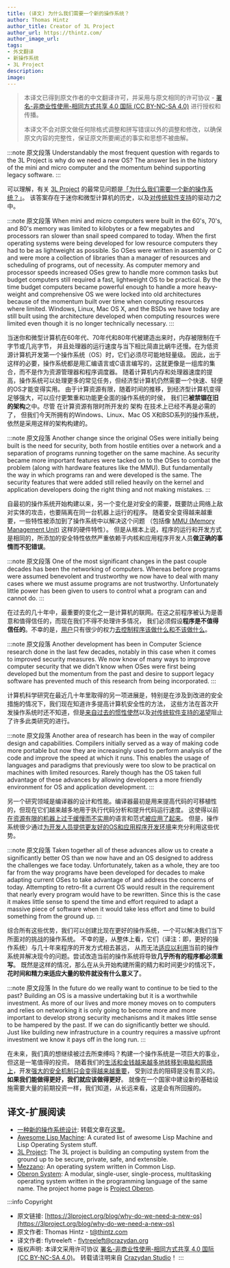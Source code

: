 ```yaml
---
title: (译文) 为什么我们需要一个新的操作系统？
author: Thomas Hintz
author_title: Creator of 3L Project
author_url: https://thintz.com/
author_image_url:
tags:
- 外文翻译
- 新操作系统
- 3L Project
description:
image:
---
```


> 本译文已得到原文作者的中文翻译许可，并采用与原文相同的许可协议 -
> [署名-非商业性使用-相同方式共享 4.0 国际 (CC BY-NC-SA 4.0)](https://creativecommons.org/licenses/by-nc-sa/4.0/)
> 进行授权和传播。
>
> 本译文不会对原文做任何除格式调整和拼写错误以外的调整和修改，以确保原文内容的完整性，保证原文所要阐述的事实和思想不被曲解。

:::note 原文段落
Understandably the most frequent question with regards to the 3L Project is
why do we need a new OS?
The answer lies in the history of the mini and micro computer
and the momentum behind supporting legacy software.
:::

可以理解，有关 [3L Project](https://3lproject.org) 的最常见问题是<u>「为什么我们需要一个新的操作系统？」</u>。
该答案存在于迷你和微型计算机的历史，以及<u>对传统软件支持</u>的驱动力之中。
<!-- more -->

:::note 原文段落
When mini and micro computers were built in the 60's, 70's, and 80's
memory was limited to kilobytes or a few megabytes
and processors ran slower than snail speed compared to today.
When the first operating systems were being developed for low resource computers
they had to be as lightweight as possible.
So OSes were written in assembly or C and were more a collection of libraries
than a manager of resources and scheduling of programs, out of necessity.
As computer memory and processor speeds increased OSes grew to handle more common tasks
but budget computers still required a fast, lightweight OS to be practical.
By the time budget computers became powerful enough to handle a more heavy-weight and comprehensive OS
we were locked into old architectures
because of the momentum built over time when computing resources where limited.
Windows, Linux, Mac OS X, and the BSDs we have today are still built using the architecture developed
when computing resources were limited even though it is no longer technically necessary.
:::

当迷你和微型计算机在60年代、70年代和80年代被建造出来时，内存被限制在千字节或几兆字节，
并且处理器的运行速度与当下相比简直比蜗牛还慢。在为低资源计算机开发第一个操作系统（OS）时，它们必须尽可能地轻量级。
因此，出于这样的必要，操作系统都是用汇编语言或C语言编写的，这就更像是一组库的集合，而不是作为资源管理器和程序调度器。
随着计算机内存和处理器速度的提高，操作系统可以处理更多的常见任务，但经济型计算机仍然需要一个快速、轻便的OS才能变得实用。
由于计算资源有限，随着时间的推移，到经济型计算机变得足够强大，可以应付更繁重和功能更全面的操作系统的时侯，
我们已**被禁锢在旧的架构**之中。尽管 在计算资源有限时所开发的 架构 在技术上已经不再是必需的了，
但我们今天所拥有的Windows、Linux、Mac OS X和BSD系列的操作系统，依然是采用这样的架构构建的。

:::note 原文段落
Another change since the original OSes were initially being built is the need for security,
both from hostile entities over a network and a separation of programs
running together on the same machine.
As security became more important features were tacked on to the OSes
to combat the problem (along with hardware features like the MMU).
But fundamentally the way in which programs ran and were developed is the same.
The security features that were added still relied heavily on the kernel and application developers
doing the right thing and not making mistakes.
:::

自最初的操作系统开始构建以来，另一个变化是对安全的需要，既要防止网络上敌对实体的攻击，也要隔离在同一台机器上运行的程序。
随着安全变得越来越重要，一些特性被添加到了操作系统中以解决这个问题
（包括像 [MMU (Memory Management Unit)](https://en.wikipedia.org/wiki/Memory_management_unit) 这样的硬件特性）。
但是从根本上说，程序的运行和开发方式是相同的，所添加的安全特性依然严重依赖于内核和应用程序开发人员**做正确的事情而不犯错误**。

:::note 原文段落
One of the most significant changes in the past couple decades has been the networking of computers.
Whereas before programs were assumed benevolent and trustworthy
we now have to deal with many cases where we must assume programs are not trustworthy.
Unfortunately little power has been given to users to control what a program can and cannot do.
:::

在过去的几十年中，最重要的变化之一是计算机的联网。在这之前程序被认为是善意和值得信任的，而现在我们不得不处理许多情况，
我们必须假设**程序是不值得信任的**。不幸的是，<u>用户</u>只有很少的权力<u>去控制程序该做什么和不该做什么</u>。

:::note 原文段落
Another development has been in Computer Science research done in the last few decades,
notably in this case when it comes to improved security measures.
We now know of many ways to improve computer security
that we didn't know when OSes were first being developed
but the momentum from the past and desire to support legacy software
has prevented much of this research from being incorporated.
:::

计算机科学研究在最近几十年里取得的另一项进展是，特别是在涉及到改进的安全措施的情况下，我们现在知道许多提高计算机安全性的方法，
这些方法在首次开发操作系统时还不知道，但是<u>来自过去的惯性使然</u>以及<u>对传统软件支持的渴望</u>阻止了许多此类研究的进行。

:::note 原文段落
Another area of research has been in the way of compiler design and capabilities.
Compilers initially served as a way of making code more portable
but now they are increasingly used to perform analysis of the code and improve the speed at which it runs.
This enables the usage of languages and paradigms that previously were too slow
to be practical on machines with limited resources.
Rarely though has the OS taken full advantage of these advances
by allowing developers a more friendly environment for OS and application development.
:::

另一个研究领域是编译器的设计和性能。编译器最初是用来提高代码的可移植性的，但现在它们越来越多地用于执行代码分析和提升代码运行速度。
这使得以前<u>在资源有限的机器上过于缓慢而不实用</u>的语言和范式<u>被应用了起来</u>。
但是，操作系统很少通过<u>为开发人员提供更友好的OS和应用程序开发环境</u>来充分利用这些优势。

:::note 原文段落
Taken together all of these advances allow us to create a significantly better OS
than we now have and an OS designed to address the challenges we face today.
Unfortunately, taken as a whole, they are too far from the way programs have been developed for decades
to make adapting current OSes to take advantage of and address the concerns of today.
Attempting to retro-fit a current OS would result in the requirement
that nearly every program would have to be rewritten.
Since this is the case it makes little sense to spend the time and effort
required to adapt a massive piece of software
when it would take less effort and time to build something from the ground up.
:::

综合所有这些优势，我们可以创建比现在更好的操作系统，一个可以解决我们当下所面对的挑战的操作系统。
不幸的是，从整体上看，它们（译注：即，更好的操作系统）与几十年来程序的开发方式相去甚远，
从而无法<u>适应以利用</u>当前的操作系统并解决现今的问题。尝试改造当前的操作系统将导致**几乎所有的程序都必须重写**。
既然是这样的情况，那么在从头开始构建所需的精力和时间更少的情况下，**花时间和精力来适应大量的软件就没有什么意义了**。

:::note 原文段落
In the future do we really want to continue to be tied to the past?
Building an OS is a massive undertaking but it is a worthwhile investment.
As more of our lives and more money moves on to computers and relies on networking
it is only going to become more and more important to develop strong security mechanisms
and it makes little sense to be hampered by the past.
If we can do significantly better we should.
Just like building new infrastructure in a country requires a massive upfront investment
we know it pays off in the long run.
:::

在未来，我们真的想继续被过去所束缚吗？构建一个操作系统是一项巨大的事业，但这是一笔值得的投资。
随着我们的<u>生活和金钱越来越多地转移到电脑和网络上</u>，开发<u>强大的安全机制只会变得越来越重要</u>，
受到过去的阻碍是没有意义的。**如果我们能做得更好，我们就应该做得更好**。
就像在一个国家中建设新的基础设施需要大量的前期投资一样，我们知道，从长远来看，这是会有所回报的。

## 译文-扩展阅读

- [一种新的操作系统设计](http://www.yinwang.org/blog-cn/2013/04/14/os-design):
  转载文章在[这里](./a-new-os-design-by-wangyin)。
- [Awesome Lisp Machine](https://github.com/ghosthamlet/awesome-lisp-machine):
  A curated list of awesome Lisp Machine and Lisp Operating System stuff.
- [3L Project](https://3lproject.org/):
  The 3L project is building an computing system from the ground up to be secure, private, safe, and extensible.
- [Mezzano](https://github.com/froggey/Mezzano):
  An operating system written in Common Lisp.
- [Oberon System](https://en.wikipedia.org/wiki/Oberon_(operating_system)):
  A modular, single-user, single-process, multitasking operating system written in the programming language of the same name.
  The project home page is [Project Oberon](http://www.projectoberon.com/).


:::info Copyright
- 原文链接: [https://3lproject.org/blog/why-do-we-need-a-new-os](https://3lproject.org/blog/why-do-we-need-a-new-os)
- 原文作者: Thomas Hintz - [t@thintz.com](mailto:t@thintz.com)
- 译文作者: flytreeleft - [flytreeleft@crazydan.org](mailto:flytreeleft@crazydan.org)
- 版权声明: 本译文采用许可协议 [署名-非商业性使用-相同方式共享 4.0 国际 (CC BY-NC-SA 4.0)](https://creativecommons.org/licenses/by-nc-sa/4.0/)。
  转载请注明来自 [Crazydan Studio](https://crazydan.org/)！
:::
